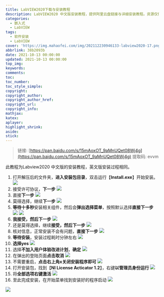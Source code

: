 ```yaml
---
title: LabVIEW2020下载与安装教程
description: LabVIEW2020 中文版安装教程，提供阿里云盘链接与详细安装教程。资源仅供学习参考，请勿用于商业用途！
categories:
  - 嵌入式
  - LabVIEW
tags:
  - 软件安装
  - LabVIEW
cover: 'https://img.mahaofei.com/img/202112230946133-labview2020-17.png'
abbrlink: 38b2093b
date: 2021-10-13 00:00:00
updated: 2021-10-13 00:00:00
top_img:
keywords:
comments:
toc:
toc_number:
toc_style_simple:
copyright:
copyright_author:
copyright_author_href:
copyright_url:
copyright_info:
mathjax:
katex:
aplayer:
highlight_shrink:
aside:
stick:
---
```




> 链接:  [https://pan.baidu.com/s/15mAoxOT_9aMnUQet08Wj4g](https://pan.baidu.com/s/15mAoxOT_9aMnUQet08Wj4g)
> 提取码: evvm

此教程为Labview2020 中文版的安装教程，英文版安装过程相同。

1. 打开解压后的文件夹，**进入安装包目录**，双击运行【**Install.exe**】开始安装。
   ![](https://img.mahaofei.com/img/202112230940458-labview2020-1.png)
2. 接受许可协议，**下一步**
   ![](https://img.mahaofei.com/img/202112230941389-labview2020-2.png)
3. 直接**下一步**
   ![](https://img.mahaofei.com/img/202112230941226-labview2020-3.png)
4. 莫得选择，继续**下一步**
   ![](https://img.mahaofei.com/img/202112230942373-labview2020-4.png)
5. **等待十多秒**安装相关组件，然后会**弹出选择菜单**，按照默认选择**直接下一步**
   ![](https://img.mahaofei.com/img/202112230942043-labview2020-5.png)
   ![](https://img.mahaofei.com/img/202112230942214-labview2020-6.png)
6. **我接受，然后下一步**
   ![](https://img.mahaofei.com/img/202112230943289-labview2020-7.png)
7. 还是莫得选择，继续**接受，然后下一步**
   ![](https://img.mahaofei.com/img/202112230943520-labview2020-8.png)
8. 核对信息，正常安装不会有问题，**直接下一步**
   ![](https://img.mahaofei.com/img/202112230943878-labview2020-9.png)
9. **等待安装**，安装过程耗时分钟左右
   ![](https://img.mahaofei.com/img/202112230944483-labview2020-10.png)
 10. **选择yes**
     ![](https://img.mahaofei.com/img/202112230944354-labview2020-11.png)
11. 选择**不加入用户体验改进计划**，**确定**
    ![](https://img.mahaofei.com/img/202112230944025-labview2020-12.png)
12. 在弹出的登陆页面**点击取消**
    ![](https://img.mahaofei.com/img/202112230944296-labview2020-13.png)
13. 不需要重启，**点击右上角x关闭安装程序即可**
    ![](https://img.mahaofei.com/img/202112230945782-labview2020-14.png)
14. 打开安装包，找到【**NI License Acticator 1.2**】，右键**以管理员身份运行**
    ![](https://img.mahaofei.com/img/202112230945417-labview2020-15.png)
15. 将**全部选项右键激活**
    ![](https://img.mahaofei.com/img/202112230945106-labview2020-16.png)
16. 至此完成安装，在开始菜单找到安装好的程序启动
    ![](https://img.mahaofei.com/img/202112230946133-labview2020-17.png)

![](https://img.mahaofei.com/img/202112230946156-labview2020-18.png)

